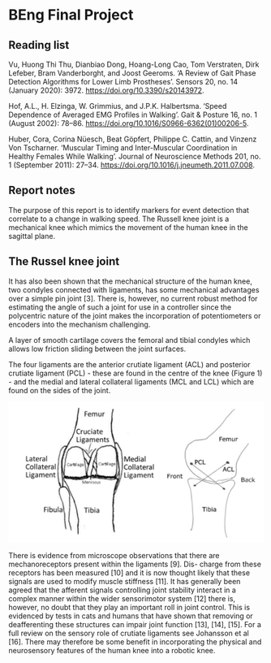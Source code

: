 # BEng Final Project



## Reading list

Vu, Huong Thi Thu, Dianbiao Dong, Hoang-Long Cao, Tom Verstraten, Dirk Lefeber, Bram
Vanderborght, and Joost Geeroms. ‘A Review of Gait Phase Detection Algorithms for Lower Limb
Prostheses’. Sensors 20, no. 14 (January 2020): 3972. https://doi.org/10.3390/s20143972.

Hof, A.L., H. Elzinga, W. Grimmius, and J.P.K. Halbertsma. ‘Speed Dependence of Averaged
EMG Profiles in Walking’. Gait & Posture 16, no. 1 (August 2002): 78–86.
https://doi.org/10.1016/S0966-6362(01)00206-5.

 Huber, Cora, Corina Nüesch, Beat Göpfert, Philippe C. Cattin, and Vinzenz Von Tscharner.
‘Muscular Timing and Inter-Muscular Coordination in Healthy Females While Walking’. Journal of
Neuroscience Methods 201, no. 1 (September 2011): 27–34.
https://doi.org/10.1016/j.jneumeth.2011.07.008.


## Report notes

The purpose of this report is to identify markers for event detection that correlate to a change in walking speed. The Russell knee joint is a mechanical knee which mimics the movement of the human knee in the sagittal plane.

## The Russel knee joint

It has also been shown that the mechanical structure of the human knee, two condyles connected with ligaments, has some mechanical advantages over a simple pin joint [3]. There is, however, no current robust method for estimating the angle of such a joint for use in a controller since the polycentric nature of the joint makes the incorporation of potentiometers or encoders into the mechanism challenging.

A layer of smooth cartilage covers the femoral and tibial condyles which allows low friction sliding between the joint surfaces.

The four ligaments are the anterior crutiate ligament (ACL) and posterior crutiate ligament (PCL) - these are found in the centre of the knee (Figure 1) - and the medial and lateral collateral ligaments (MCL and LCL) which are found on the sides of the joint.

![alt text](image.png)

There is evidence from microscope observations that there are mechanoreceptors present within the ligaments [9]. Dis- charge from these receptors has been measured [10] and it is now thought likely that these signals are used to modify muscle stiffness [11]. It has generally been agreed that the afferent signals controlling joint stability interact in a complex manner within the wider sensorimotor system [12] there is, however, no doubt that they play an important roll in joint control. This is evidenced by tests in cats and humans that have shown that removing or deafferenting these structures can impair joint function [13], [14], [15]. For a full review on the sensory role of crutiate ligaments see Johansson et al [16]. There may therefore be some benefit in incorporating the physical and neurosensory features of the human knee into a robotic knee.